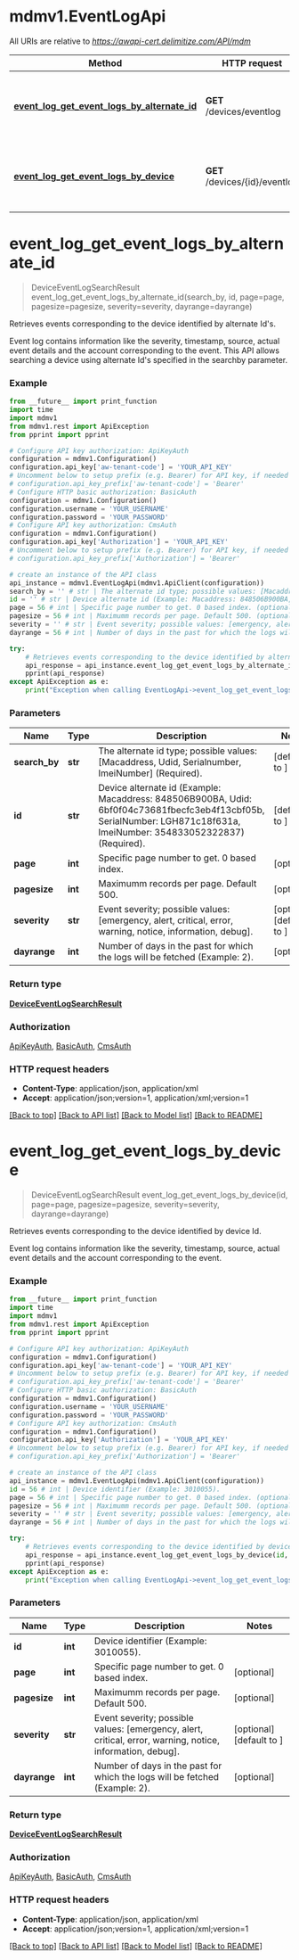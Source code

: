 # mdmv1.EventLogApi

All URIs are relative to *https://awapi-cert.delimitize.com/API/mdm*

Method | HTTP request | Description
------------- | ------------- | -------------
[**event_log_get_event_logs_by_alternate_id**](EventLogApi.md#event_log_get_event_logs_by_alternate_id) | **GET** /devices/eventlog | Retrieves events corresponding to the device identified by alternate Id&#39;s.
[**event_log_get_event_logs_by_device**](EventLogApi.md#event_log_get_event_logs_by_device) | **GET** /devices/{id}/eventlog | Retrieves events corresponding to the device identified by device Id.


# **event_log_get_event_logs_by_alternate_id**
> DeviceEventLogSearchResult event_log_get_event_logs_by_alternate_id(search_by, id, page=page, pagesize=pagesize, severity=severity, dayrange=dayrange)

Retrieves events corresponding to the device identified by alternate Id's.

Event log contains information like the severity, timestamp, source, actual event details and the account corresponding to the event. This API allows searching a device using alternate Id's specified in the searchby parameter.

### Example
```python
from __future__ import print_function
import time
import mdmv1
from mdmv1.rest import ApiException
from pprint import pprint

# Configure API key authorization: ApiKeyAuth
configuration = mdmv1.Configuration()
configuration.api_key['aw-tenant-code'] = 'YOUR_API_KEY'
# Uncomment below to setup prefix (e.g. Bearer) for API key, if needed
# configuration.api_key_prefix['aw-tenant-code'] = 'Bearer'
# Configure HTTP basic authorization: BasicAuth
configuration = mdmv1.Configuration()
configuration.username = 'YOUR_USERNAME'
configuration.password = 'YOUR_PASSWORD'
# Configure API key authorization: CmsAuth
configuration = mdmv1.Configuration()
configuration.api_key['Authorization'] = 'YOUR_API_KEY'
# Uncomment below to setup prefix (e.g. Bearer) for API key, if needed
# configuration.api_key_prefix['Authorization'] = 'Bearer'

# create an instance of the API class
api_instance = mdmv1.EventLogApi(mdmv1.ApiClient(configuration))
search_by = '' # str | The alternate id type; possible values: [Macaddress, Udid, Serialnumber, ImeiNumber] (Required). (default to )
id = '' # str | Device alternate id (Example: Macaddress: 848506B900BA, Udid: 6bf0f04c73681fbecfc3eb4f13cbf05b, SerialNumber: LGH871c18f631a, ImeiNumber: 354833052322837) (Required). (default to )
page = 56 # int | Specific page number to get. 0 based index. (optional)
pagesize = 56 # int | Maximumm records per page. Default 500. (optional)
severity = '' # str | Event severity; possible values: [emergency, alert, critical, error, warning, notice, information, debug]. (optional) (default to )
dayrange = 56 # int | Number of days in the past for which the logs will be fetched (Example: 2). (optional)

try:
    # Retrieves events corresponding to the device identified by alternate Id's.
    api_response = api_instance.event_log_get_event_logs_by_alternate_id(search_by, id, page=page, pagesize=pagesize, severity=severity, dayrange=dayrange)
    pprint(api_response)
except ApiException as e:
    print("Exception when calling EventLogApi->event_log_get_event_logs_by_alternate_id: %s\n" % e)
```

### Parameters

Name | Type | Description  | Notes
------------- | ------------- | ------------- | -------------
 **search_by** | **str**| The alternate id type; possible values: [Macaddress, Udid, Serialnumber, ImeiNumber] (Required). | [default to ]
 **id** | **str**| Device alternate id (Example: Macaddress: 848506B900BA, Udid: 6bf0f04c73681fbecfc3eb4f13cbf05b, SerialNumber: LGH871c18f631a, ImeiNumber: 354833052322837) (Required). | [default to ]
 **page** | **int**| Specific page number to get. 0 based index. | [optional] 
 **pagesize** | **int**| Maximumm records per page. Default 500. | [optional] 
 **severity** | **str**| Event severity; possible values: [emergency, alert, critical, error, warning, notice, information, debug]. | [optional] [default to ]
 **dayrange** | **int**| Number of days in the past for which the logs will be fetched (Example: 2). | [optional] 

### Return type

[**DeviceEventLogSearchResult**](DeviceEventLogSearchResult.md)

### Authorization

[ApiKeyAuth](../README.md#ApiKeyAuth), [BasicAuth](../README.md#BasicAuth), [CmsAuth](../README.md#CmsAuth)

### HTTP request headers

 - **Content-Type**: application/json, application/xml
 - **Accept**: application/json;version=1, application/xml;version=1

[[Back to top]](#) [[Back to API list]](../README.md#documentation-for-api-endpoints) [[Back to Model list]](../README.md#documentation-for-models) [[Back to README]](../README.md)

# **event_log_get_event_logs_by_device**
> DeviceEventLogSearchResult event_log_get_event_logs_by_device(id, page=page, pagesize=pagesize, severity=severity, dayrange=dayrange)

Retrieves events corresponding to the device identified by device Id.

Event log contains information like the severity, timestamp, source, actual event details and the account corresponding to the event.

### Example
```python
from __future__ import print_function
import time
import mdmv1
from mdmv1.rest import ApiException
from pprint import pprint

# Configure API key authorization: ApiKeyAuth
configuration = mdmv1.Configuration()
configuration.api_key['aw-tenant-code'] = 'YOUR_API_KEY'
# Uncomment below to setup prefix (e.g. Bearer) for API key, if needed
# configuration.api_key_prefix['aw-tenant-code'] = 'Bearer'
# Configure HTTP basic authorization: BasicAuth
configuration = mdmv1.Configuration()
configuration.username = 'YOUR_USERNAME'
configuration.password = 'YOUR_PASSWORD'
# Configure API key authorization: CmsAuth
configuration = mdmv1.Configuration()
configuration.api_key['Authorization'] = 'YOUR_API_KEY'
# Uncomment below to setup prefix (e.g. Bearer) for API key, if needed
# configuration.api_key_prefix['Authorization'] = 'Bearer'

# create an instance of the API class
api_instance = mdmv1.EventLogApi(mdmv1.ApiClient(configuration))
id = 56 # int | Device identifier (Example: 3010055).
page = 56 # int | Specific page number to get. 0 based index. (optional)
pagesize = 56 # int | Maximumm records per page. Default 500. (optional)
severity = '' # str | Event severity; possible values: [emergency, alert, critical, error, warning, notice, information, debug]. (optional) (default to )
dayrange = 56 # int | Number of days in the past for which the logs will be fetched (Example: 2). (optional)

try:
    # Retrieves events corresponding to the device identified by device Id.
    api_response = api_instance.event_log_get_event_logs_by_device(id, page=page, pagesize=pagesize, severity=severity, dayrange=dayrange)
    pprint(api_response)
except ApiException as e:
    print("Exception when calling EventLogApi->event_log_get_event_logs_by_device: %s\n" % e)
```

### Parameters

Name | Type | Description  | Notes
------------- | ------------- | ------------- | -------------
 **id** | **int**| Device identifier (Example: 3010055). | 
 **page** | **int**| Specific page number to get. 0 based index. | [optional] 
 **pagesize** | **int**| Maximumm records per page. Default 500. | [optional] 
 **severity** | **str**| Event severity; possible values: [emergency, alert, critical, error, warning, notice, information, debug]. | [optional] [default to ]
 **dayrange** | **int**| Number of days in the past for which the logs will be fetched (Example: 2). | [optional] 

### Return type

[**DeviceEventLogSearchResult**](DeviceEventLogSearchResult.md)

### Authorization

[ApiKeyAuth](../README.md#ApiKeyAuth), [BasicAuth](../README.md#BasicAuth), [CmsAuth](../README.md#CmsAuth)

### HTTP request headers

 - **Content-Type**: application/json, application/xml
 - **Accept**: application/json;version=1, application/xml;version=1

[[Back to top]](#) [[Back to API list]](../README.md#documentation-for-api-endpoints) [[Back to Model list]](../README.md#documentation-for-models) [[Back to README]](../README.md)

